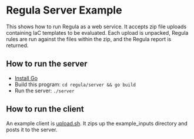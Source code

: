 # Regula Server Example

This shows how to run Regula as a web service. It accepts zip file uploads
containing IaC templates to be evaluated. Each upload is unpacked, Regula rules
are run against the files within the zip, and the Regula report is returned.

## How to run the server

 * [Install Go](https://golang.org/doc/install)
 * Build this program: `cd regula/server && go build`
 * Run the server: `./server`

## How to run the client

An example client is [upload.sh](./upload.sh). It zips up the example_inputs
directory and posts it to the server.

